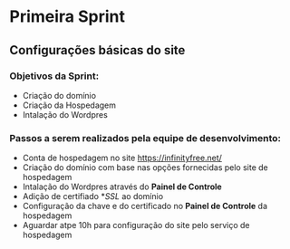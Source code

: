 # Primeira Sprint
## Configurações básicas do site

### Objetivos da Sprint:
- Criação do domínio
- Criação da Hospedagem
- Intalação do Wordpres

### Passos a serem realizados pela equipe de desenvolvimento:
- Conta de hospedagem no site https://infinityfree.net/
- Criação do domínio com base nas opções fornecidas pelo site de hospedagem 
- Intalação do Wordpres através do **Painel de Controle**
- Adição de certifiado **SSL* ao domínio
- Configuração da chave e do certificado no **Painel de Controle** da hospedagem
- Aguardar atpe 10h para configuração do site pelo serviço de hospedagem
